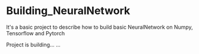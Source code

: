 # Building_NeuralNetwork

It's a basic project to describe how to build basic NeuralNetwork on Numpy, Tensorflow and Pytorch

Project is building... ...
